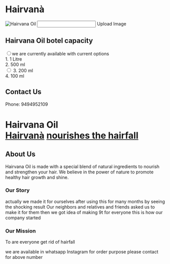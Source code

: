 <h1>Hairvanà </h1>

<div class="product">
    <img id="product-image" src="placeholder.jpg" alt="Hairvana Oil"> <input type="filw" id="image-upload" accept="image/*"> <label for="image-upload">Upload Image</label>
    <h2>Hairvana Oil botel capacity </h2>
    <div class="sizes">
      <label><input type="radio" name="size" value="10000">we are currently available with current options 
     </div>
          <div class="sizes>
       <label><input type="radio" name="size" value="1000"> 1. 1 Litre</label>
          </div>
    <div class="sizes>
        <label><input type="radio" name="size" value="500"> 2. 500 ml</label>
        </div>
    </div>
          <label><input type="radio" name="size" value="200"> 3. 200 ml</label>
      </div>
        <div class="sizes>
        <label><input type="radio" name="size" value="100"> 4. 100 ml</label>
        </div>
      </div>
<div class="contact-info">
  <h2>Contact Us</h2>
  <p>Phone: 9494952109</p>
</div>

<!DOCTYPE html>
<html lang="en">
<head>
    <meta charset="UTF-8">
    <meta name="viewport" content="width=device-width, initial-scale=1.0">
  
</head>
<body>
    <h1>Hairvana Oil </h>
    <nav>
      <a href="index.html">Hairvanà</a>  <a href="page2.html"> nourishes the hairfall </a> </nav>
       <h2>About Us</h2>  
   <p> Hairvana Oil is made with a special blend of natural ingredients to nourish and strengthen your hair. We believe in the power of nature to promote healthy hair growth and shine.</p>

   <h3>Our Story</h3>
  <p> actually we made it for ourselves after using this for many months by seeing the shocking result Our neighbors and relatives and friends asked us to make it for them then we got idea of making 9t for everyone 
  this is how our company started </p>

   <h3>Our Mission</h3>
    <p>To  are everyone get rid of hairfall </p>

  </body>
</html>

   
   
   we are available in whatsapp Instagram 
  for order purpose please contact for above number 

